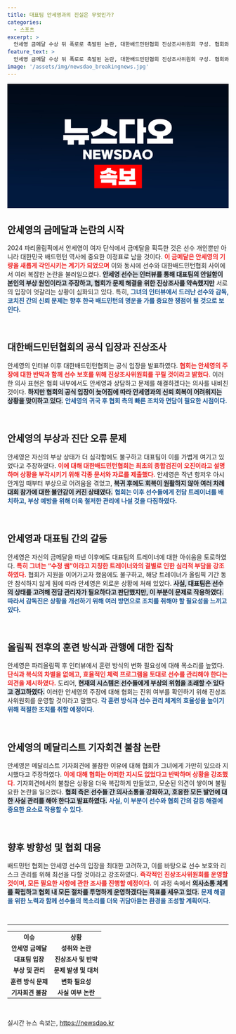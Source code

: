 ```yaml
---
title: 대표팀 안세영과의 진실은 무엇인가?
categories:
  - 스포츠
excerpt: >
  안세영 금메달 수상 뒤 폭로로 촉발된 논란, 대한배드민턴협회 진상조사위원회 구성. 협회와 선수 간 충돌, 선수 보호와 올림픽 시스템 개편 필요성 부각. 과연 진실은 어디에? 클릭해서 속담을 확인하세요!
feature_text: >
  안세영 금메달 수상 뒤 폭로로 촉발된 논란, 대한배드민턴협회 진상조사위원회 구성. 협회와 선수 간 충돌, 선수 보호와 올림픽 시스템 개편 필요성 부각. 과연 진실은 어디에? 클릭해서 속담을 확인하세요!
image: '/assets/img/newsdao_breakingnews.jpg'
---
```


<p><img src="/assets/img/newsdao_breakingnews.jpg" alt="ontimetimes 속보" /></p>

<h2 data-ke-size="size26">안세영의 금메달과 논란의 시작</h2>

<p data-ke-size="size16">2024 파리올림픽에서 안세영이 여자 단식에서 금메달을 획득한 것은 선수 개인뿐만 아니라 대한민국 배드민턴 역사에 중요한 이정표로 남을 것이다. <b><span style="color: #ee2323;">이 금메달은 안세영의 기량을 새롭게 각인시키는 계기가 되었으며</span></b> 이와 동시에 선수와 대한배드민턴협회 사이에서 여러 복잡한 논란을 불러일으켰다. <b><span style="background-color: #21538527;">안세영 선수는 인터뷰를 통해 대표팀의 안일함이 본인의 부상 원인이라고 주장하고, 협회가 문제 해결을 위한 진상조사를 약속했지만</span></b> 서로의 입장이 엇갈리는 상황이 심화되고 있다. 특히, <b><span style="color: #1a5490;">그녀의 인터뷰에서 드러난 선수와 감독, 코치진 간의 신뢰 문제는 향후 한국 배드민턴의 명운을 가를 중요한 쟁점이 될 것으로 보인다.</span></b> </p>

<p data-ke-size="size16">&nbsp;</p>

<h2 data-ke-size="size26">대한배드민턴협회의 공식 입장과 진상조사</h2>

<p data-ke-size="size16">안세영의 인터뷰 이후 대한배드민턴협회는 공식 입장을 발표하였다. <b><span style="color: #ee2323;">협회는 안세영의 주장에 대한 반박과 함께 선수 보호를 위해 진상조사위원회를 꾸릴 것이라고 밝혔다.</span></b> 이러한 의사 표현은 협회 내부에서도 안세영과 상담하고 문제를 해결하겠다는 의사를 내비친 것이다. <b><span style="background-color: #21538527;">하지만 협회의 공식 입장이 늦어짐에 따라 안세영과의 신뢰 회복이 어려워지는 상황을 맞이하고 있다.</span></b> <b><span style="color: #1a5490;">안세영의 귀국 후 협회 측의 빠른 조치와 면담이 필요한 시점이다.</span></b> </p>

<p data-ke-size="size16">&nbsp;</p>

<h2 data-ke-size="size26">안세영의 부상과 진단 오류 문제</h2>

<p data-ke-size="size16">안세영은 자신의 부상 상태가 더 심각함에도 불구하고 대표팀이 이를 가볍게 여기고 있었다고 주장하였다. <b><span style="color: #ee2323;">이에 대해 대한배드민턴협회는 최초의 종합검진이 오진이라고 설명하며 상황을 부각시키기 위해 각종 문서와 자료를 제출했다.</span></b> 안세영은 작년 항저우 아시안게임 때부터 부상으로 어려움을 겪었고, <b><span style="background-color: #21538527;">복귀 후에도 회복이 원활하지 않아 여러 차례 대회 참가에 대한 불안감이 커진 상태였다.</span></b> <b><span style="color: #1a5490;">협회는 이후 선수들에게 전담 트레이너를 배치하고, 부상 예방을 위해 더욱 철저한 관리에 나설 것을 다짐하였다.</span></b> </p>

<p data-ke-size="size16">&nbsp;</p>

<h2 data-ke-size="size26">안세영과 대표팀 간의 갈등</h2>

<p data-ke-size="size16">안세영은 자신의 금메달을 따낸 이후에도 대표팀의 트레이너에 대한 아쉬움을 토로하였다. <b><span style="color: #ee2323;">특히 그녀는 “수정 쌤”이라고 지칭한 트레이너와의 결별로 인한 심리적 부담을 강조하였다.</span></b> 협회가 지원을 이어가고자 했음에도 불구하고, 해당 트레이너가 올림픽 기간 동안 참석하지 않게 됨에 따라 안세영은 외로운 상황에 처해 있었다. <b><span style="background-color: #21538527;">사실, 대표팀은 선수의 상태를 고려해 전담 관리자가 필요하다고 판단했지만, 이 부분이 문제로 작용하였다.</span></b> <b><span style="color: #1a5490;">따라서 감독진은 상황을 개선하기 위해 여러 방면으로 조치를 취해야 할 필요성을 느끼고 있다.</span></b> </p>

<p data-ke-size="size16">&nbsp;</p>

<h2 data-ke-size="size26">올림픽 전후의 훈련 방식과 관행에 대한 집착</h2>

<p data-ke-size="size16">안세영은 파리올림픽 후 인터뷰에서 훈련 방식의 변화 필요성에 대해 목소리를 높였다. <b><span style="color: #ee2323;">단식과 복식의 차별을 없애고, 효율적인 체력 프로그램을 토대로 선수를 관리해야 한다는 의견을 제시하였다.</span></b> 도리어, <b><span style="background-color: #21538527;">현재의 시스템은 선수들에게 부상의 위험을 초래할 수 있다고 경고하였다.</span></b> 이러한 안세영의 주장에 대해 협회는 진위 여부를 확인하기 위해 진상조사위원회를 운영할 것이라고 말했다. <b><span style="color: #1a5490;">각 훈련 방식과 선수 관리 체계의 효율성을 높이기 위해 적절한 조치를 취할 예정이다.</span></b> </p>

<p data-ke-size="size16">&nbsp;</p>

<h2 data-ke-size="size26">안세영의 메달리스트 기자회견 불참 논란</h2>

<p data-ke-size="size16">안세영은 메달리스트 기자회견에 불참한 이유에 대해 협회가 그녀에게 가만히 있으라 지시했다고 주장하였다. <b><span style="color: #ee2323;">이에 대해 협회는 어떠한 지시도 없었다고 반박하며 상황을 강조했다.</span></b> 기자회견에서의 불참은 상황을 더욱 복잡하게 만들었고, 모순된 의견이 쌓이며 불필요한 논란을 일으켰다. <b><span style="background-color: #21538527;">협회 측은 선수들 간 의사소통을 강화하고, 호응한 모든 발언에 대한 사실 관리를 해야 한다고 발표하였다.</span></b> <b><span style="color: #1a5490;">사실, 이 부분이 선수와 협회 간의 갈등 해결에 중요한 요소로 작용할 수 있다.</span></b> </p>

<p data-ke-size="size16">&nbsp;</p>

<h2 data-ke-size="size26">향후 방향성 및 협회 대응</h2>

<p data-ke-size="size16">배드민턴 협회는 안세영 선수의 입장을 최대한 고려하고, 이를 바탕으로 선수 보호와 리스크 관리를 위해 최선을 다할 것이라고 강조하였다. <b><span style="color: #ee2323;">즉각적인 진상조사위원회를 운영할 것이며, 모든 필요한 사항에 관한 조사를 진행할 예정이다.</span></b> 이 과정 속에서 <b><span style="background-color: #21538527;">의사소통 체계를 확립하고 협회 내 모든 절차를 투명하게 운영하겠다는 목표를 세우고 있다.</span></b> <b><span style="color: #1a5490;">문제 해결을 위한 노력과 함께 선수들의 목소리를 더욱 귀담아듣는 환경을 조성할 계획이다.</span></b> </p>

<p data-ke-size="size16">&nbsp;</p>

<hr>

<table style="border-collapse: collapse; width: 100%;">
    <tbody>
        <tr>
            <td style="text-align: center; height: 17px;"><b>이슈</b></td>
            <td style="text-align: center; height: 17px;"><b>상황</b></td>
        </tr>
        <tr>
            <td style="text-align: center; height: 17px;"><b>안세영 금메달</b></td>
            <td style="text-align: center; height: 17px;"><b>성취와 논란</b></td>
        </tr>
        <tr>
            <td style="text-align: center; height: 17px;"><b>대표팀 입장</b></td>
            <td style="text-align: center; height: 17px;"><b>진상조사 및 반박</b></td>
        </tr>
        <tr>
            <td style="text-align: center; height: 17px;"><b>부상 및 관리</b></td>
            <td style="text-align: center; height: 17px;"><b>문제 발생 및 대처</b></td>
        </tr>
        <tr>
            <td style="text-align: center; height: 17px;"><b>훈련 방식 문제</b></td>
            <td style="text-align: center; height: 17px;"><b>변화 필요성</b></td>
        </tr>
        <tr>
            <td style="text-align: center; height: 17px;"><b>기자회견 불참</b></td>
            <td style="text-align: center; height: 17px;"><b>사실 여부 논란</b></td>
        </tr>
    </tbody>
</table>

<p data-ke-size="size16">&nbsp;</p>
실시간 뉴스 속보는, <a href="https://newsdao.kr" rel="dofollow">https://newsdao.kr</a>


